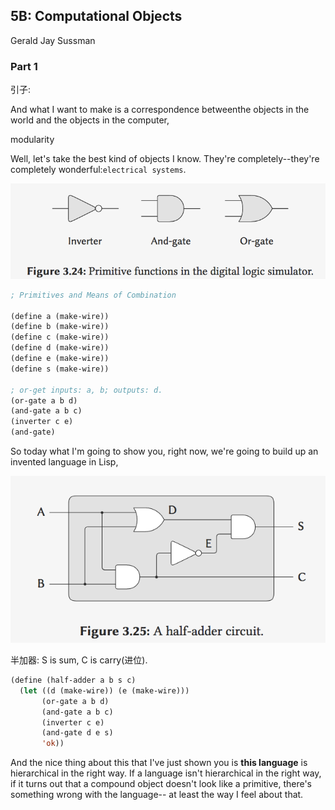 ## 5B: Computational Objects

Gerald Jay Sussman

### Part 1

引子:

And what I want to make is a correspondence betweenthe objects in the world and the objects in the computer,

modularity

Well, let's take the best kind of objects I know. They're completely--they're completely wonderful:`electrical systems`.

![5B_1_Digital](./png/5B_1_Digital.png)

```lisp
; Primitives and Means of Combination

(define a (make-wire))
(define b (make-wire))
(define c (make-wire))
(define d (make-wire))
(define e (make-wire))
(define s (make-wire))

; or-get inputs: a, b; outputs: d.
(or-gate a b d)
(and-gate a b c)
(inverter c e)
(and-gate)
```

So today what I'm going to show you, right now, we're going to build up an invented language in Lisp,

![5B_1_circuit](./png/5B_1_circuit.png)

半加器: S is sum, C is carry(进位).

```lisp
(define (half-adder a b s c)
  (let ((d (make-wire)) (e (make-wire)))
       (or-gate a b d)
       (and-gate a b c)
       (inverter c e)
       (and-gate d e s)
       'ok))
```

And the nice thing about this that I've just shown you is **this language** is hierarchical in the right way. If a language isn't hierarchical in the right way, if it turns out that a compound object doesn't look like a primitive, there's something wrong with the language-- at least the way I feel about that.